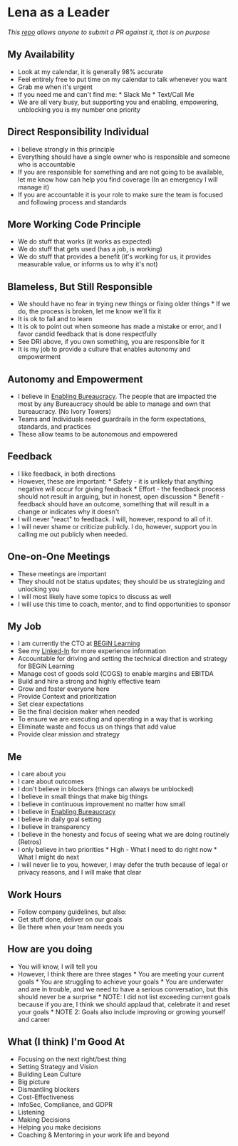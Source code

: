 # Lena as a Leader
*This [repo](https://github.com/LenaAnneKrug/lena-as-a-leader) allows anyone to submit a PR against it, that is on purpose*
 
## My Availability
* Look at my calendar, it is generally 98% accurate
* Feel entirely free to put time on my calendar to talk whenever you want
* Grab me when it's urgent
* If you need me and can't find me:
           * Slack Me
           * Text/Call Me
* We are all very busy, but supporting you and enabling, empowering, unblocking you is my number one priority
 
## Direct Responsibility Individual
* I believe strongly in this principle
* Everything should have a single owner who is responsible and someone who is accountable
* If you are responsible for something and are not going to be available, let me know how can help you find coverage (In an emergency I will manage it)
* If you are accountable it is your role to make sure the team is focused and following process and standards
 
## More Working Code Principle
* We do stuff that works (it works as expected)
* We do stuff that gets used (has a job, is working)
* We do stuff that provides a benefit (it's working for us, it provides measurable value, or informs us to why it's not)
 
## Blameless, But Still Responsible
* We should have no fear in trying new things or fixing older things
           * If we do, the process is broken, let me know we'll fix it
* It is ok to fail and to learn
* It is ok to point out when someone has made a mistake or error, and I favor candid feedback that is done respectfully
* See DRI above, if you own something, you are responsible for it
* It is my job to provide a culture that enables autonomy and empowerment
 
## Autonomy and Empowerment
* I believe in [Enabling Bureaucracy](https://lenak.io/enabling-bureaucracy). The people that are impacted the most by any Bureaucracy should be able to manage and own that bureaucracy. (No Ivory Towers)
* Teams and Individuals need guardrails in the form expectations, standards, and practices
* These allow teams to be autonomous and empowered
 
## Feedback
* I like feedback, in both directions
* However, these are important:
           * Safety - it is unlikely that anything negative will occur for giving feedback
           * Effort - the feedback process should not result in arguing, but in honest, open discussion
           * Benefit - feedback should have an outcome, something that will result in a change or indicates why it doesn't
* I will never "react" to feedback. I will, however, respond to all of it.
* I will never shame or criticize publicly. I do, however, support you in calling me out publicly when needed.
 
## One-on-One Meetings
* These meetings are important
* They should not be status updates; they should be us strategizing and unlocking you
* I will most likely have some topics to discuss as well
* I will use this time to coach, mentor, and to find opportunities to sponsor
 
## My Job
* I am currently the CTO at [BEGiN Learning](https://www.beginlearning.co)
* See my [Linked-In](https://www.linkedin.com/in/lenaannekrug/) for more experience information
* Accountable for driving and setting the technical direction and strategy for BEGiN Learning
* Manage cost of goods sold (COGS) to enable margins and EBITDA
* Build and hire a strong and highly effective team
* Grow and foster everyone here
* Provide Context and prioritization
* Set clear expectations
* Be the final decision maker when needed
* To ensure we are executing and operating in a way that is working
* Eliminate waste and focus us on things that add value
* Provide clear mission and strategy
 
## Me
* I care about you
* I care about outcomes
* I don't believe in blockers (things can always be unblocked)
* I believe in small things that make big things
* I believe in continuous improvement no matter how small
* I believe in [Enabling Bureaucracy](https://lenak.io/enabling-bureaucracy)
* I believe in daily goal setting
* I believe in transparency
* I believe in the honesty and focus of seeing what we are doing routinely (Retros)
* I only believe in two priorities
           * High - What I need to do right now
           * What I might do next
* I will never lie to you, however, I may defer the truth because of legal or privacy reasons, and I will make that clear
 
## Work Hours
* Follow company guidelines, but also:
* Get stuff done, deliver on our goals
* Be there when your team needs you
 
## How are you doing
* You will know, I will tell you
* However, I think there are three stages
           * You are meeting your current goals
           * You are struggling to achieve your goals
           * You are underwater and are in trouble, and we need to have a serious conversation, but this should never be a surprise
           * NOTE: I did not list exceeding current goals because if you are, I think we should applaud that, celebrate it and reset your goals
           * NOTE 2: Goals also include improving or growing yourself and career
 
## What (I think) I'm Good At
* Focusing on the next right/best thing
* Setting Strategy and Vision
* Building Lean Culture
* Big picture
* Dismantling blockers
* Cost-Effectiveness
* InfoSec, Compliance, and GDPR
* Listening
* Making Decisions
* Helping you make decisions
* Coaching & Mentoring in your work life and beyond

